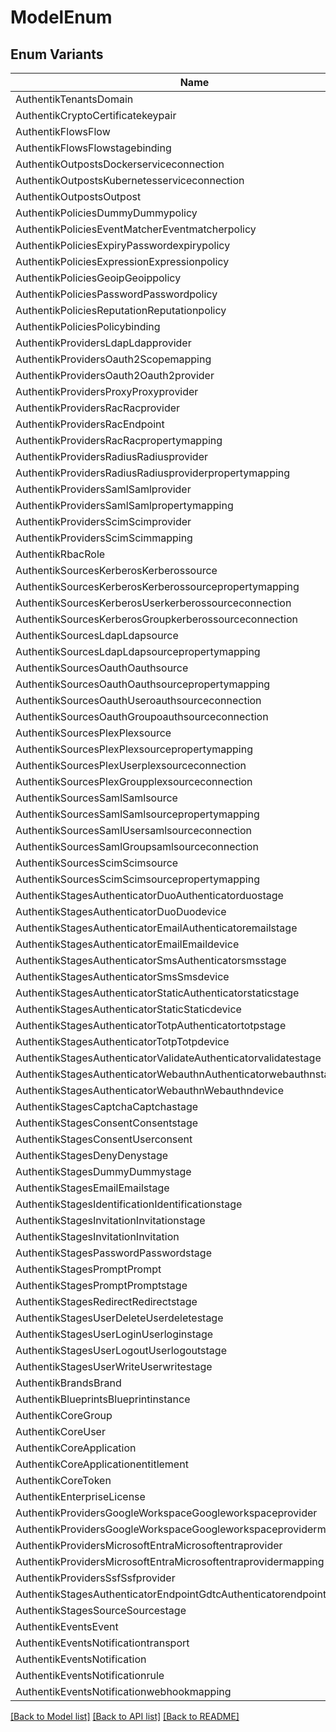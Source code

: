 # ModelEnum

## Enum Variants

| Name | Value |
|---- | -----|
| AuthentikTenantsDomain | authentik_tenants.domain |
| AuthentikCryptoCertificatekeypair | authentik_crypto.certificatekeypair |
| AuthentikFlowsFlow | authentik_flows.flow |
| AuthentikFlowsFlowstagebinding | authentik_flows.flowstagebinding |
| AuthentikOutpostsDockerserviceconnection | authentik_outposts.dockerserviceconnection |
| AuthentikOutpostsKubernetesserviceconnection | authentik_outposts.kubernetesserviceconnection |
| AuthentikOutpostsOutpost | authentik_outposts.outpost |
| AuthentikPoliciesDummyDummypolicy | authentik_policies_dummy.dummypolicy |
| AuthentikPoliciesEventMatcherEventmatcherpolicy | authentik_policies_event_matcher.eventmatcherpolicy |
| AuthentikPoliciesExpiryPasswordexpirypolicy | authentik_policies_expiry.passwordexpirypolicy |
| AuthentikPoliciesExpressionExpressionpolicy | authentik_policies_expression.expressionpolicy |
| AuthentikPoliciesGeoipGeoippolicy | authentik_policies_geoip.geoippolicy |
| AuthentikPoliciesPasswordPasswordpolicy | authentik_policies_password.passwordpolicy |
| AuthentikPoliciesReputationReputationpolicy | authentik_policies_reputation.reputationpolicy |
| AuthentikPoliciesPolicybinding | authentik_policies.policybinding |
| AuthentikProvidersLdapLdapprovider | authentik_providers_ldap.ldapprovider |
| AuthentikProvidersOauth2Scopemapping | authentik_providers_oauth2.scopemapping |
| AuthentikProvidersOauth2Oauth2provider | authentik_providers_oauth2.oauth2provider |
| AuthentikProvidersProxyProxyprovider | authentik_providers_proxy.proxyprovider |
| AuthentikProvidersRacRacprovider | authentik_providers_rac.racprovider |
| AuthentikProvidersRacEndpoint | authentik_providers_rac.endpoint |
| AuthentikProvidersRacRacpropertymapping | authentik_providers_rac.racpropertymapping |
| AuthentikProvidersRadiusRadiusprovider | authentik_providers_radius.radiusprovider |
| AuthentikProvidersRadiusRadiusproviderpropertymapping | authentik_providers_radius.radiusproviderpropertymapping |
| AuthentikProvidersSamlSamlprovider | authentik_providers_saml.samlprovider |
| AuthentikProvidersSamlSamlpropertymapping | authentik_providers_saml.samlpropertymapping |
| AuthentikProvidersScimScimprovider | authentik_providers_scim.scimprovider |
| AuthentikProvidersScimScimmapping | authentik_providers_scim.scimmapping |
| AuthentikRbacRole | authentik_rbac.role |
| AuthentikSourcesKerberosKerberossource | authentik_sources_kerberos.kerberossource |
| AuthentikSourcesKerberosKerberossourcepropertymapping | authentik_sources_kerberos.kerberossourcepropertymapping |
| AuthentikSourcesKerberosUserkerberossourceconnection | authentik_sources_kerberos.userkerberossourceconnection |
| AuthentikSourcesKerberosGroupkerberossourceconnection | authentik_sources_kerberos.groupkerberossourceconnection |
| AuthentikSourcesLdapLdapsource | authentik_sources_ldap.ldapsource |
| AuthentikSourcesLdapLdapsourcepropertymapping | authentik_sources_ldap.ldapsourcepropertymapping |
| AuthentikSourcesOauthOauthsource | authentik_sources_oauth.oauthsource |
| AuthentikSourcesOauthOauthsourcepropertymapping | authentik_sources_oauth.oauthsourcepropertymapping |
| AuthentikSourcesOauthUseroauthsourceconnection | authentik_sources_oauth.useroauthsourceconnection |
| AuthentikSourcesOauthGroupoauthsourceconnection | authentik_sources_oauth.groupoauthsourceconnection |
| AuthentikSourcesPlexPlexsource | authentik_sources_plex.plexsource |
| AuthentikSourcesPlexPlexsourcepropertymapping | authentik_sources_plex.plexsourcepropertymapping |
| AuthentikSourcesPlexUserplexsourceconnection | authentik_sources_plex.userplexsourceconnection |
| AuthentikSourcesPlexGroupplexsourceconnection | authentik_sources_plex.groupplexsourceconnection |
| AuthentikSourcesSamlSamlsource | authentik_sources_saml.samlsource |
| AuthentikSourcesSamlSamlsourcepropertymapping | authentik_sources_saml.samlsourcepropertymapping |
| AuthentikSourcesSamlUsersamlsourceconnection | authentik_sources_saml.usersamlsourceconnection |
| AuthentikSourcesSamlGroupsamlsourceconnection | authentik_sources_saml.groupsamlsourceconnection |
| AuthentikSourcesScimScimsource | authentik_sources_scim.scimsource |
| AuthentikSourcesScimScimsourcepropertymapping | authentik_sources_scim.scimsourcepropertymapping |
| AuthentikStagesAuthenticatorDuoAuthenticatorduostage | authentik_stages_authenticator_duo.authenticatorduostage |
| AuthentikStagesAuthenticatorDuoDuodevice | authentik_stages_authenticator_duo.duodevice |
| AuthentikStagesAuthenticatorEmailAuthenticatoremailstage | authentik_stages_authenticator_email.authenticatoremailstage |
| AuthentikStagesAuthenticatorEmailEmaildevice | authentik_stages_authenticator_email.emaildevice |
| AuthentikStagesAuthenticatorSmsAuthenticatorsmsstage | authentik_stages_authenticator_sms.authenticatorsmsstage |
| AuthentikStagesAuthenticatorSmsSmsdevice | authentik_stages_authenticator_sms.smsdevice |
| AuthentikStagesAuthenticatorStaticAuthenticatorstaticstage | authentik_stages_authenticator_static.authenticatorstaticstage |
| AuthentikStagesAuthenticatorStaticStaticdevice | authentik_stages_authenticator_static.staticdevice |
| AuthentikStagesAuthenticatorTotpAuthenticatortotpstage | authentik_stages_authenticator_totp.authenticatortotpstage |
| AuthentikStagesAuthenticatorTotpTotpdevice | authentik_stages_authenticator_totp.totpdevice |
| AuthentikStagesAuthenticatorValidateAuthenticatorvalidatestage | authentik_stages_authenticator_validate.authenticatorvalidatestage |
| AuthentikStagesAuthenticatorWebauthnAuthenticatorwebauthnstage | authentik_stages_authenticator_webauthn.authenticatorwebauthnstage |
| AuthentikStagesAuthenticatorWebauthnWebauthndevice | authentik_stages_authenticator_webauthn.webauthndevice |
| AuthentikStagesCaptchaCaptchastage | authentik_stages_captcha.captchastage |
| AuthentikStagesConsentConsentstage | authentik_stages_consent.consentstage |
| AuthentikStagesConsentUserconsent | authentik_stages_consent.userconsent |
| AuthentikStagesDenyDenystage | authentik_stages_deny.denystage |
| AuthentikStagesDummyDummystage | authentik_stages_dummy.dummystage |
| AuthentikStagesEmailEmailstage | authentik_stages_email.emailstage |
| AuthentikStagesIdentificationIdentificationstage | authentik_stages_identification.identificationstage |
| AuthentikStagesInvitationInvitationstage | authentik_stages_invitation.invitationstage |
| AuthentikStagesInvitationInvitation | authentik_stages_invitation.invitation |
| AuthentikStagesPasswordPasswordstage | authentik_stages_password.passwordstage |
| AuthentikStagesPromptPrompt | authentik_stages_prompt.prompt |
| AuthentikStagesPromptPromptstage | authentik_stages_prompt.promptstage |
| AuthentikStagesRedirectRedirectstage | authentik_stages_redirect.redirectstage |
| AuthentikStagesUserDeleteUserdeletestage | authentik_stages_user_delete.userdeletestage |
| AuthentikStagesUserLoginUserloginstage | authentik_stages_user_login.userloginstage |
| AuthentikStagesUserLogoutUserlogoutstage | authentik_stages_user_logout.userlogoutstage |
| AuthentikStagesUserWriteUserwritestage | authentik_stages_user_write.userwritestage |
| AuthentikBrandsBrand | authentik_brands.brand |
| AuthentikBlueprintsBlueprintinstance | authentik_blueprints.blueprintinstance |
| AuthentikCoreGroup | authentik_core.group |
| AuthentikCoreUser | authentik_core.user |
| AuthentikCoreApplication | authentik_core.application |
| AuthentikCoreApplicationentitlement | authentik_core.applicationentitlement |
| AuthentikCoreToken | authentik_core.token |
| AuthentikEnterpriseLicense | authentik_enterprise.license |
| AuthentikProvidersGoogleWorkspaceGoogleworkspaceprovider | authentik_providers_google_workspace.googleworkspaceprovider |
| AuthentikProvidersGoogleWorkspaceGoogleworkspaceprovidermapping | authentik_providers_google_workspace.googleworkspaceprovidermapping |
| AuthentikProvidersMicrosoftEntraMicrosoftentraprovider | authentik_providers_microsoft_entra.microsoftentraprovider |
| AuthentikProvidersMicrosoftEntraMicrosoftentraprovidermapping | authentik_providers_microsoft_entra.microsoftentraprovidermapping |
| AuthentikProvidersSsfSsfprovider | authentik_providers_ssf.ssfprovider |
| AuthentikStagesAuthenticatorEndpointGdtcAuthenticatorendpointgdtcstage | authentik_stages_authenticator_endpoint_gdtc.authenticatorendpointgdtcstage |
| AuthentikStagesSourceSourcestage | authentik_stages_source.sourcestage |
| AuthentikEventsEvent | authentik_events.event |
| AuthentikEventsNotificationtransport | authentik_events.notificationtransport |
| AuthentikEventsNotification | authentik_events.notification |
| AuthentikEventsNotificationrule | authentik_events.notificationrule |
| AuthentikEventsNotificationwebhookmapping | authentik_events.notificationwebhookmapping |


[[Back to Model list]](../README.md#documentation-for-models) [[Back to API list]](../README.md#documentation-for-api-endpoints) [[Back to README]](../README.md)


